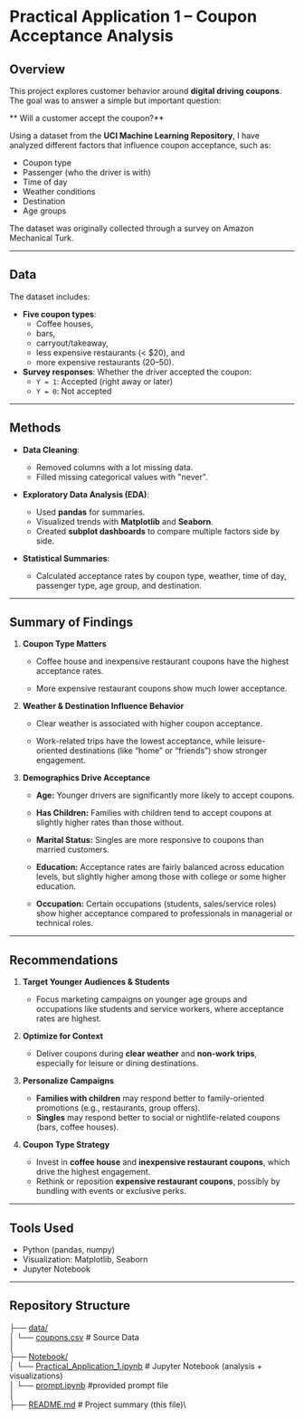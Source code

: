 # Practical Application 1 – Coupon Acceptance Analysis

## Overview
This project explores customer behavior around **digital driving coupons**.  
The goal was to answer a simple but important question:

** Will a customer accept the coupon?**

Using a dataset from the **UCI Machine Learning Repository**, I have analyzed different factors that influence coupon acceptance, such as:
- Coupon type
- Passenger (who the driver is with)
- Time of day
- Weather conditions
- Destination
- Age groups

The dataset was originally collected through a survey on Amazon Mechanical Turk.

---

## Data
The dataset includes:
- **Five coupon types**: 
   - Coffee houses, 
   - bars, 
   - carryout/takeaway, 
   - less expensive restaurants (< $20), and 
   - more expensive restaurants ($20–$50).
- **Survey responses**: Whether the driver accepted the coupon:
  - `Y = 1`: Accepted (right away or later)
  - `Y = 0`: Not accepted

---

## Methods
- **Data Cleaning**:
  - Removed columns with a lot missing data.
  - Filled missing categorical values with "never".

- **Exploratory Data Analysis (EDA)**:
  - Used **pandas** for summaries.
  - Visualized trends with **Matplotlib** and **Seaborn**.
  - Created **subplot dashboards** to compare multiple factors side by side.

- **Statistical Summaries**:
  - Calculated acceptance rates by coupon type, weather, time of day, passenger type, age group, and destination.

---

## Summary of Findings

1. **Coupon Type Matters**

   - Coffee house and inexpensive restaurant coupons have the highest acceptance rates.

   - More expensive restaurant coupons show much lower acceptance.

2. **Weather & Destination Influence Behavior**

   - Clear weather is associated with higher coupon acceptance.

   - Work-related trips have the lowest acceptance, while leisure-oriented destinations (like “home” or “friends”) show stronger engagement.

3. **Demographics Drive Acceptance**

   - **Age:** Younger drivers are significantly more likely to accept coupons.

   - **Has Children:** Families with children tend to accept coupons at slightly higher rates than those without.

   - **Marital Status:** Singles are more responsive to coupons than married customers.

   - **Education:** Acceptance rates are fairly balanced across education levels, but slightly higher among those with college or some higher education.

   - **Occupation:** Certain occupations (students, sales/service roles) show higher acceptance compared to professionals in managerial or technical roles.

---

## Recommendations

1. **Target Younger Audiences & Students**  
   - Focus marketing campaigns on younger age groups and occupations like students and service workers, where acceptance rates are highest.  

2. **Optimize for Context**  
   - Deliver coupons during **clear weather** and **non-work trips**, especially for leisure or dining destinations.  

3. **Personalize Campaigns**  
   - **Families with children** may respond better to family-oriented promotions (e.g., restaurants, group offers).  
   - **Singles** may respond better to social or nightlife-related coupons (bars, coffee houses).  

4. **Coupon Type Strategy**  
   - Invest in **coffee house** and **inexpensive restaurant coupons**, which drive the highest engagement.  
   - Rethink or reposition **expensive restaurant coupons**, possibly by bundling with events or exclusive perks.  
---

## Tools Used
- Python (pandas, numpy)
- Visualization: Matplotlib, Seaborn
- Jupyter Notebook

---

## Repository Structure

├── [data/](https://github.com/cryoraj/AmazonCustomerCoupon/tree/main/data)\
│   └── [coupons.csv](https://github.com/cryoraj/AmazonCustomerCoupon/blob/main/data/coupons.csv)     # Source Data\
│\
├── [Notebook/](https://github.com/cryoraj/AmazonCustomerCoupon/tree/main/Notebook)\
│   └── [Practical_Application_1.ipynb](https://github.com/cryoraj/AmazonCustomerCoupon/blob/main/Notebook/Practical%20Application%201.ipynb)   # Jupyter Notebook (analysis + visualizations)\
│   └── [prompt.ipynb](https://github.com/cryoraj/AmazonCustomerCoupon/blob/main/Notebook/prompt.ipynb)                    #provided prompt file\
│\
├── [README.md](https://github.com/cryoraj/AmazonCustomerCoupon/blob/main/README.md)                       # Project summary (this file)\
